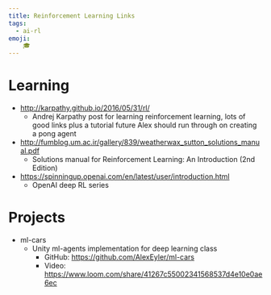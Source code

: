 ```yaml
---
title: Reinforcement Learning Links
tags:
  - ai-rl
emoji:
    🎓
---
```


# Learning
* http://karpathy.github.io/2016/05/31/rl/
   * Andrej Karpathy post for learning reinforcement learning, lots of good links plus a tutorial future Alex should run through on creating a pong agent
* http://fumblog.um.ac.ir/gallery/839/weatherwax_sutton_solutions_manual.pdf
   * Solutions manual for Reinforcement Learning: An Introduction (2nd Edition)
* https://spinningup.openai.com/en/latest/user/introduction.html
   * OpenAI deep RL series


# Projects
* ml-cars
   * Unity ml-agents implementation for deep learning class
       * GitHub: https://github.com/AlexEyler/ml-cars
       * Video: https://www.loom.com/share/41267c55002341568537d4e10e0ae6ec

